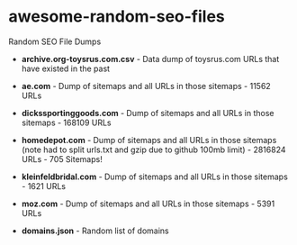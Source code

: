 # awesome-random-seo-files
Random SEO File Dumps



* __archive.org-toysrus.com.csv__ -
Data dump of toysrus.com URLs that have existed in the past

* __ae.com__ - Dump of sitemaps and all URLs in those sitemaps - 11562 URLs

* __dickssportinggoods.com__  - Dump of sitemaps and all URLs in those sitemaps - 168109 URLs

* __homedepot.com__ - Dump of sitemaps and all URLs in those sitemaps (note had to split urls.txt and gzip due to github 100mb limit) - 2816824 URLs - 705 Sitemaps!

* __kleinfeldbridal.com__ - Dump of sitemaps and all URLs in those sitemaps - 1621 URLs

* __moz.com__ - Dump of sitemaps and all URLs in those sitemaps - 5391 URLs

* __domains.json__ - Random list of domains
